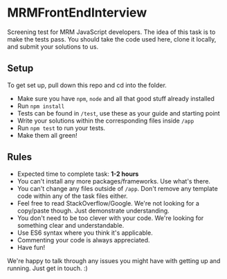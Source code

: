 # MRMFrontEndInterview
Screening test for MRM JavaScript developers. The idea of this task is to make the tests pass. 
You should take the code used here, clone it locally, and submit your solutions to us.

## Setup

To get set up, pull down this repo and cd into the folder.
 - Make sure you have `npm`, `node` and all that good stuff already installed 
 - Run `npm install`
 - Tests can be found in `/test`, use these as your guide and starting point
 - Write your solutions within the corresponding files inside `/app`
 - Run `npm test` to run your tests.
 - Make them all green!

## Rules

 - Expected time to complete task: **1-2 hours**
 - You can't install any more packages/frameworks. Use what's there.
 - You can't change any files outside of `/app`. Don't remove any template code within any of the task files either.
 - Feel free to read StackOverflow/Google. We're not looking for a copy/paste though. Just demonstrate understanding.
 - You don't need to be too clever with your code. We're looking for something clear and understandable.
 - Use ES6 syntax where you think it's applicable.
 - Commenting your code is always appreciated.
 - Have fun!
 
 We're happy to talk through any issues you might have with getting up and running. Just get in touch.  :)
